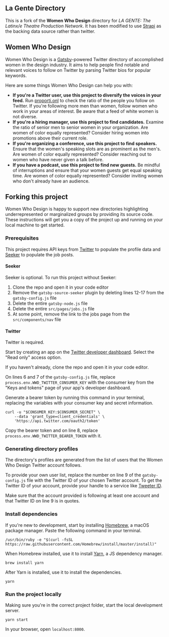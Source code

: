 ## La Gente Directory

This is a fork of the **Women Who Design** directory for *LA GENTE: The Latinx/e Theatre Production Network*. It has been modified to use [Strapi](https://strapi.io/) as the backing data source rather than twitter.

## Women Who Design

Women Who Design is a [Gatsby](https://gatsbyjs.org)-powered Twitter directory of accomplished women in the design industry. It aims to help people find notable and relevant voices to follow on Twitter by parsing Twitter bios for popular keywords.

Here are some things Women Who Design can help you with:

- **If you're a Twitter user, use this project to diversify the voices in your feed.** Run [proporti.onl](https://www.proporti.onl/) to check the ratio of the people you follow on Twitter. If you're following more men than women, follow women who work in your areas of interest. Be aware that a feed of white women is not diverse.
- **If you're a hiring manager, use this project to find candidates.** Examine the ratio of senior men to senior women in your organization. Are women of color equally represented? Consider hiring women into promotions above their current role.
- **If you're organizing a conference, use this project to find speakers.** Ensure that the women's speaking slots are as prominent as the men's. Are women of color equally represented? Consider reaching out to women who have never given a talk before.
- **If you have a podcast, use this project to find new guests.** Be mindful of interruptions and ensure that your women guests get equal speaking time. Are women of color equally represented? Consider inviting women who don't already have an audience.

## Forking this project

Women Who Design is happy to support new directories highlighting underrepresented or marginalized groups by providing its source code. These instructions will get you a copy of the project up and running on your local machine to get started.

### Prerequisites

This project requires API keys from [Twitter](https://twitter.com) to populate the profile data and [Seeker](https://seeker.company) to populate the job posts.

#### Seeker

Seeker is optional. To run this project without Seeker:

1. Clone the repo and open it in your code editor
2. Remove the `gatsby-source-seeker` plugin by deleting lines 12-17 from the `gatsby-config.js` file
3. Delete the entire `gatsby-node.js` file
4. Delete the entire `src/pages/jobs.js` file
5. At some point, remove the link to the jobs page from the `src/components/nav` file

#### Twitter

Twitter is required.

Start by creating an app on the [Twitter developer dashboard](https://developer.twitter.com/en/apps). Select the "Read only" access option.

If you haven't already, clone the repo and open it in your code editor.

On lines 6 and 7 of the `gatsby-config.js` file, replace `process.env.WWD_TWITTER_CONSUMER_KEY` with the consumer key from the "Keys and tokens" page of your app's developer dashboard.

Generate a bearer token by running this command in your terminal, replacing the variables with your consumer key and secret information.

```
curl -u "$CONSUMER_KEY:$CONSUMER_SECRET" \
    --data 'grant_type=client_credentials' \
    'https://api.twitter.com/oauth2/token'
```

Copy the bearer token and on line 8, replace `process.env.WWD_TWITTER_BEARER_TOKEN` with it.

### Generating directory profiles

The directory's profiles are generated from the list of users that the Women Who Design Twitter account follows.

To provide your own user list, replace the number on line 9 of the `gatsby-config.js` file with the Twitter ID of your chosen Twitter account. To get the Twitter ID of your account, provide your handle to a service like [Tweeter ID](https://tweeterid.com/).

Make sure that the account provided is following at least one account and that Twitter ID on line 9 is in quotes.

### Install dependencies

If you're new to development, start by installing [Homebrew](https://brew.sh/), a macOS package manager. Paste the following command in your terminal.

```
/usr/bin/ruby -e "$(curl -fsSL https://raw.githubusercontent.com/Homebrew/install/master/install)"
```

When Homebrew installed, use it to install [Yarn](https://yarnpkg.com/en/), a JS dependency manager.

```
brew install yarn
```

After Yarn is installed, use it to install the dependencies.

```
yarn
```

### Run the project locally

Making sure you're in the correct project folder, start the local development server.

```
yarn start
```

In your browser, open `localhost:8000`.
